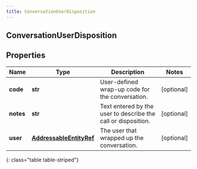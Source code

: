 ```yaml
---
title: ConversationUserDisposition
---
```

## ConversationUserDisposition

## Properties

|Name | Type | Description | Notes|
|------------ | ------------- | ------------- | -------------|
| **code** | **str** | User-defined wrap-up code for the conversation. | [optional] |
| **notes** | **str** | Text entered by the user to describe the call or disposition. | [optional] |
| **user** | [**AddressableEntityRef**](AddressableEntityRef.html) | The user that wrapped up the conversation. | [optional] |
{: class="table table-striped"}


